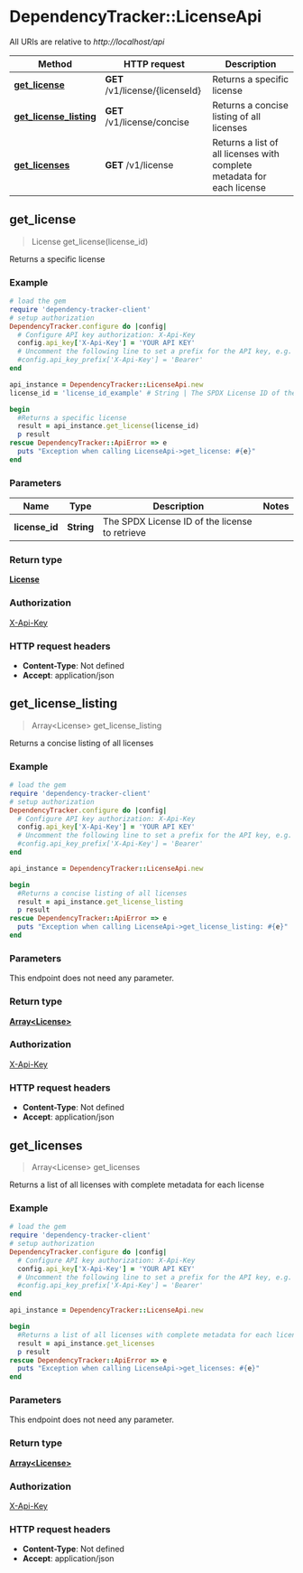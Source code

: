 # DependencyTracker::LicenseApi

All URIs are relative to *http://localhost/api*

Method | HTTP request | Description
------------- | ------------- | -------------
[**get_license**](LicenseApi.md#get_license) | **GET** /v1/license/{licenseId} | Returns a specific license
[**get_license_listing**](LicenseApi.md#get_license_listing) | **GET** /v1/license/concise | Returns a concise listing of all licenses
[**get_licenses**](LicenseApi.md#get_licenses) | **GET** /v1/license | Returns a list of all licenses with complete metadata for each license



## get_license

> License get_license(license_id)

Returns a specific license

### Example

```ruby
# load the gem
require 'dependency-tracker-client'
# setup authorization
DependencyTracker.configure do |config|
  # Configure API key authorization: X-Api-Key
  config.api_key['X-Api-Key'] = 'YOUR API KEY'
  # Uncomment the following line to set a prefix for the API key, e.g. 'Bearer' (defaults to nil)
  #config.api_key_prefix['X-Api-Key'] = 'Bearer'
end

api_instance = DependencyTracker::LicenseApi.new
license_id = 'license_id_example' # String | The SPDX License ID of the license to retrieve

begin
  #Returns a specific license
  result = api_instance.get_license(license_id)
  p result
rescue DependencyTracker::ApiError => e
  puts "Exception when calling LicenseApi->get_license: #{e}"
end
```

### Parameters


Name | Type | Description  | Notes
------------- | ------------- | ------------- | -------------
 **license_id** | **String**| The SPDX License ID of the license to retrieve | 

### Return type

[**License**](License.md)

### Authorization

[X-Api-Key](../README.md#X-Api-Key)

### HTTP request headers

- **Content-Type**: Not defined
- **Accept**: application/json


## get_license_listing

> Array&lt;License&gt; get_license_listing

Returns a concise listing of all licenses

### Example

```ruby
# load the gem
require 'dependency-tracker-client'
# setup authorization
DependencyTracker.configure do |config|
  # Configure API key authorization: X-Api-Key
  config.api_key['X-Api-Key'] = 'YOUR API KEY'
  # Uncomment the following line to set a prefix for the API key, e.g. 'Bearer' (defaults to nil)
  #config.api_key_prefix['X-Api-Key'] = 'Bearer'
end

api_instance = DependencyTracker::LicenseApi.new

begin
  #Returns a concise listing of all licenses
  result = api_instance.get_license_listing
  p result
rescue DependencyTracker::ApiError => e
  puts "Exception when calling LicenseApi->get_license_listing: #{e}"
end
```

### Parameters

This endpoint does not need any parameter.

### Return type

[**Array&lt;License&gt;**](License.md)

### Authorization

[X-Api-Key](../README.md#X-Api-Key)

### HTTP request headers

- **Content-Type**: Not defined
- **Accept**: application/json


## get_licenses

> Array&lt;License&gt; get_licenses

Returns a list of all licenses with complete metadata for each license

### Example

```ruby
# load the gem
require 'dependency-tracker-client'
# setup authorization
DependencyTracker.configure do |config|
  # Configure API key authorization: X-Api-Key
  config.api_key['X-Api-Key'] = 'YOUR API KEY'
  # Uncomment the following line to set a prefix for the API key, e.g. 'Bearer' (defaults to nil)
  #config.api_key_prefix['X-Api-Key'] = 'Bearer'
end

api_instance = DependencyTracker::LicenseApi.new

begin
  #Returns a list of all licenses with complete metadata for each license
  result = api_instance.get_licenses
  p result
rescue DependencyTracker::ApiError => e
  puts "Exception when calling LicenseApi->get_licenses: #{e}"
end
```

### Parameters

This endpoint does not need any parameter.

### Return type

[**Array&lt;License&gt;**](License.md)

### Authorization

[X-Api-Key](../README.md#X-Api-Key)

### HTTP request headers

- **Content-Type**: Not defined
- **Accept**: application/json

